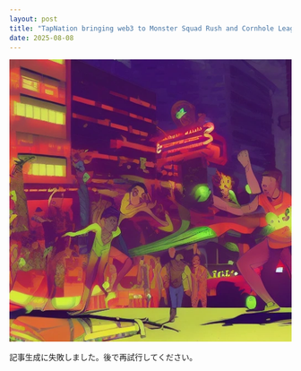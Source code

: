 ```yaml
---
layout: post
title: "TapNation bringing web3 to Monster Squad Rush and Cornhole League with Sequence and Arbitrum"
date: 2025-08-08
---
```


![記事画像](assets/images/20250808_web3.png)

記事生成に失敗しました。後で再試行してください。
